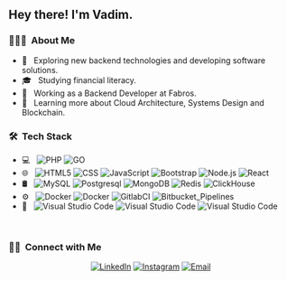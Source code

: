 <h2> Hey there! I'm Vadim.</h2>

<h3> 👨🏻‍💻 &nbsp;About Me </h3>

- 🤔 &nbsp; Exploring new backend technologies and developing software solutions.
- 🎓 &nbsp; Studying financial literacy.
- 💼 &nbsp; Working as a Backend Developer at Fabros.
- 🌱 &nbsp; Learning more about Cloud Architecture, Systems Design and Blockchain.

<h3> 🛠 &nbsp;Tech Stack</h3>

- 💻 &nbsp;
  ![PHP](https://img.shields.io/badge/-PHP-333333?style=flat&logo=php)
  ![GO](https://img.shields.io/badge/-Golang-333333?style=flat&logo=go&logoColor=007396)
- 🌐 &nbsp;
  ![HTML5](https://img.shields.io/badge/-HTML5-333333?style=flat&logo=HTML5)
  ![CSS](https://img.shields.io/badge/-CSS-333333?style=flat&logo=CSS3&logoColor=1572B6)
  ![JavaScript](https://img.shields.io/badge/-JavaScript-333333?style=flat&logo=javascript)
  ![Bootstrap](https://img.shields.io/badge/-Bootstrap-333333?style=flat&logo=bootstrap&logoColor=563D7C)
  ![Node.js](https://img.shields.io/badge/-Vue.js-333333?style=flat&logo=vue.js)
  ![React](https://img.shields.io/badge/-React-333333?style=flat&logo=nuxt.js)
- 🛢 &nbsp;
  ![MySQL](https://img.shields.io/badge/-MySQL-333333?style=flat&logo=mysql)
  ![Postgresql](https://img.shields.io/badge/-PostgreSQL-333333?style=flat&logo=postgresql)
  ![MongoDB](https://img.shields.io/badge/-MongoDB-333333?style=flat&logo=mongodb)
  ![Redis](https://img.shields.io/badge/-Redis-333333?style=flat&logo=redis)
  ![ClickHouse](https://img.shields.io/badge/-ClickHouse-333333?style=flat&logo=ClickHouse)
- ⚙️ &nbsp;
  ![Docker](https://img.shields.io/badge/-Docker-333333?style=flat&logo=docker)
  ![Docker](https://img.shields.io/badge/-K8S-333333?style=flat&logo=kubernetes)
  ![GitlabCI](https://img.shields.io/badge/-GitlabCI-333333?style=flat&logo=gitlab)
  ![Bitbucket_Pipelines](https://img.shields.io/badge/-Bitbucket_Pipelines-333333?style=flat&logo=bitbucket&logoColor=007ACC)
- 🔧 &nbsp;
  ![Visual Studio Code](https://img.shields.io/badge/-PHPStorm-333333?style=flat&logo=phpstorm&logoColor=007ACC)
  ![Visual Studio Code](https://img.shields.io/badge/-GoLand-333333?style=flat&logo=goland&logoColor=007ACC)
  ![Visual Studio Code](https://img.shields.io/badge/-DataGrip-333333?style=flat&logo=datagrip&logoColor=007ACC)

<br/>


<h3> 🤝🏻 &nbsp;Connect with Me </h3>

<p align="center">
<a href="https://www.linkedin.com/in/mvadim"><img alt="LinkedIn" src="https://img.shields.io/badge/LinkedIn-Milevskiy_Vadim-blue?style=flat-square&logo=linkedin"></a>
<a href="https://www.instagram.com/milevskiy.vadim/"><img alt="Instagram" src="https://img.shields.io/badge/Instagram-milevskiy.vadim_-blue?style=flat-square&logo=instagram"></a>
<a href="mailto:milewskiy.vadim@gmail.com"><img alt="Email" src="https://img.shields.io/badge/Email-milewskiy.vadim@gmail.com-blue?style=flat-square&logo=gmail"></a>
</p>
